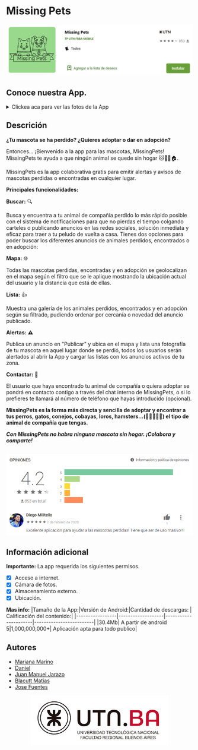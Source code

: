 # Missing Pets
<p align="center">
  <img src="https://github.com/UTN-FRBA-Mobile/MissingPets/blob/main/img/picture03.png"  title="TP-MissingPets">
</p>

## Conoce nuestra App.

<details><summary>Clickea aca para ver las fotos de la App </summary>
<p align="center">
  <img src="https://github.com/UTN-FRBA-Mobile/MissingPets/blob/main/img/img1.jpg" alt="alt example  " width="130"  border="0" title="TP-MissingPets">
  <img src="https://github.com/UTN-FRBA-Mobile/MissingPets/blob/main/img/img2.jpg" alt="alt example  " width="130"  border="0" title="TP-MissingPets">
  <img src="https://github.com/UTN-FRBA-Mobile/MissingPets/blob/main/img/img3.jpg" alt="alt example  " width="130"  border="0" title="TP-MissingPets">
  <img src="https://github.com/UTN-FRBA-Mobile/MissingPets/blob/main/img/img4.jpg" alt="alt example  " width="130"  border="0" title="TP-MissingPets">
  <img src="https://github.com/UTN-FRBA-Mobile/MissingPets/blob/main/img/img5.jpg" alt="alt example  " width="130"  border="0" title="TP-MissingPets">
  <img src="https://github.com/UTN-FRBA-Mobile/MissingPets/blob/main/img/img6.jpg" alt="alt example  " width="130"  border="0" title="TP-MissingPets">
  <img src="https://github.com/UTN-FRBA-Mobile/MissingPets/blob/main/img/img7.jpg" alt="alt example  " width="130"  border="0" title="TP-MissingPets">
  <img src="https://github.com/UTN-FRBA-Mobile/MissingPets/blob/main/img/img8.jpg" alt="alt example  " width="130"  border="0" title="TP-MissingPets">
  <img src="https://github.com/UTN-FRBA-Mobile/MissingPets/blob/main/img/img9.jpg" alt="alt example  " width="130"  border="0" title="TP-MissingPets">
</p>
</details>

## Descrición

**¿Tu mascota se ha perdido? ¿Quieres adoptar o dar en adopción?**

Entonces… ¡Bienvenido a la app para las mascotas, MissingPets!
MissingPets te ayuda a que ningún animal se quede sin hogar 🐱🐶🦜🏠.

MissingPets es la app colaborativa gratis para emitir alertas y avisos de mascotas perdidas o encontradas en cualquier lugar.

**Principales funcionalidades:**

**Buscar:** 🔍

Busca y encuentra a tu animal de compañía perdido lo más rápido posible con el sistema de notificaciones para que no pierdas el tiempo colgando carteles o publicando anuncios en las redes sociales, solución inmediata y eficaz para traer a tu peludo de vuelta a casa.
Tienes dos opciones para poder buscar los diferentes anuncios de animales perdidos, encontrados o en adopción:

**Mapa:** 🌐

Todas las mascotas perdidas, encontradas y en adopción se geolocalizan en el mapa según el filtro que se le aplique mostrando la ubicación actual del usuario y la distancia que está de ellas.

**Lista:** 👍

Muestra una galería de los animales perdidos, encontrados y en adopción según su filtrado, pudiendo ordenar por cercanía o novedad del anuncio publicado.

**Alertas:** ⚠️

Publica un anuncio en "Publicar" y ubica en el mapa y lista una fotografía de tu mascota en aquel lugar donde se perdió, todos los usuarios serán alertados al abrir la App y cargar las listas con los anuncios activos de tu zona.

**Contactar:** 📨

El usuario que haya encontrado tu animal de compañía o quiera adoptar se pondrá en contacto contigo a través del chat interno de MissingPets, o si lo prefieres te llamará al número de teléfono que hayas introducido (opcional).


**MissingPets es la forma más directa y sencilla de adoptar y encontrar a tus perros, gatos, conejos, cobayas, loros, hamsters...(🐶🐱🐭🐹🐰) el tipo de animal de compañía que tengas.**

***Con MissingPets no habra ninguna mascota sin hogar. ¡Colabora y comparte!***

## 

<p align="center">
  <img src="https://github.com/UTN-FRBA-Mobile/MissingPets/blob/main/img/picture01.png"  title="Puntaje de la app">
</p>

## Información adicional

**Importante:**
La app requerida los siguientes permisos.
- [x] Acceso a internet.
- [x] Cámara de fotos.
- [X] Almacenamiento externo.
- [X] Ubicación.

**Mas info:**
|Tamaño de la App:|Versión de Android:|Cantidad de descargas: | Calificación del contenido:|
|-----------------|-------------------|----------------------|-------------------------|
|30.4Mb| A partir de android 5|1,000,000,000+| Aplicación apta para todo publico|

## Autores

* [Mariana Marino](http://github.com/marumarino)
* [Daniel](http://github.com/asp2021)
* [Juan Manuel Jarazo](http://github.com/ingscyther)
* [Blacutt Matias](http://github.com/blacuttmatias)
* [Jose Fuentes](http://github.com/josecplusplus)

<p align="center">
  <img src="https://github.com/UTN-FRBA-Mobile/MissingPets/blob/main/img/picture02.png"  title="Logo-UTN.BA">
</p>

